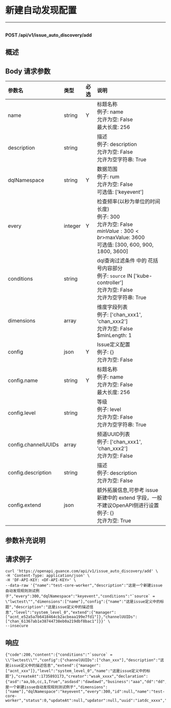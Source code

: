 # 新建自动发现配置

---

<br />**POST /api/v1/issue_auto_discovery/add**

## 概述




## Body 请求参数

| 参数名        | 类型     | 必选   | 说明              |
|:-----------|:-------|:-----|:----------------|
| name | string | Y | 标题名称<br>例子: name <br>允许为空: False <br>最大长度: 256 <br> |
| description | string |  | 描述<br>例子: description <br>允许为空: False <br>允许为空字符串: True <br> |
| dqlNamespace | string | Y | 数据范围<br>例子: rum <br>允许为空: False <br>可选值: ['keyevent'] <br> |
| every | integer | Y | 检查频率(以秒为单位的时间长度)<br>例子: 300 <br>允许为空: False <br>$minValue: 300 <br>$maxValue: 3600 <br>可选值: [300, 600, 900, 1800, 3600] <br> |
| conditions | string |  | dql查询过滤条件 中的 花括号内容部分<br>例子:  `source` IN ['kube-controller']  <br>允许为空: False <br>允许为空字符串: True <br> |
| dimensions | array |  | 维度字段列表<br>例子: ['chan_xxx1', 'chan_xxx2'] <br>允许为空: False <br>$minLength: 1 <br> |
| config | json | Y | Issue定义配置<br>例子: {} <br>允许为空: False <br> |
| config.name | string | Y | 标题名称<br>例子: name <br>允许为空: False <br>最大长度: 256 <br> |
| config.level | string |  | 等级<br>例子: level <br>允许为空: False <br>允许为空字符串: True <br> |
| config.channelUUIDs | array |  | 频道UUID列表<br>例子: ['chan_xxx1', 'chan_xxx2'] <br>允许为空: False <br> |
| config.description | string |  | 描述<br>例子: description <br>允许为空: False <br> |
| config.extend | json |  | 额外拓展信息,可参考 issue 新建中的 extend 字段，一般不建议OpenAPI侧进行设置<br>例子: {} <br>允许为空: True <br> |

## 参数补充说明





## 请求例子
```shell
curl 'https://openapi.guance.com/api/v1/issue_auto_discovery/add' \
-H 'Content-Type: application/json' \
-H 'DF-API-KEY: <DF-API-KEY>' \
--data-raw '{"name":"test-core-worker","description":"这是一个新建issue自动发现规则测试例子","every":300,"dqlNamespace":"keyevent","conditions":"`source` = \"lwctest\"","dimensions":["name"],"config":{"name":"这是issue定义中的标题","description":"这是issue定义中的描述信息","level":"system_level_0","extend":{"manager":["acnt_e52a5a7b6418464cb2acbeaa199e7fd1"]},"channelUUIDs":["chan_61367ab1e38744738eb0a219dbf8bac1"]}}' \
--insecure
```




## 响应
```shell
{"code":200,"content":{"conditions":"`source` = \\"lwctest\\"","config":{"channelUUIDs":["chan_xxx"],"description":"这是issue定义中的描述信息","extend":{"manager":["acnt_xxx"]},"level":"system_level_0","name":"这是issue定义中的标题"},"createAt":1735893173,"creator":"wsak_xxxx","declaration":{"asd":"aa,bb,cc,1,True","asdasd":"dawdawd","business":"aaa","dd":"dd","fawf":"afawf","organization":"64fe7b4062f74d0007b46676"},"deleteAt":-1,"description":"这是一个新建issue自动发现规则测试例子","dimensions":["name"],"dqlNamespace":"keyevent","every":300,"id":null,"name":"test-core-worker","status":0,"updateAt":null,"updator":null,"uuid":"iatdc_xxxx","workspaceUUID":"wksp_xxxx"},"errorCode":"","message":"","success":true,"traceId":"4483644685680847012"} 
```




